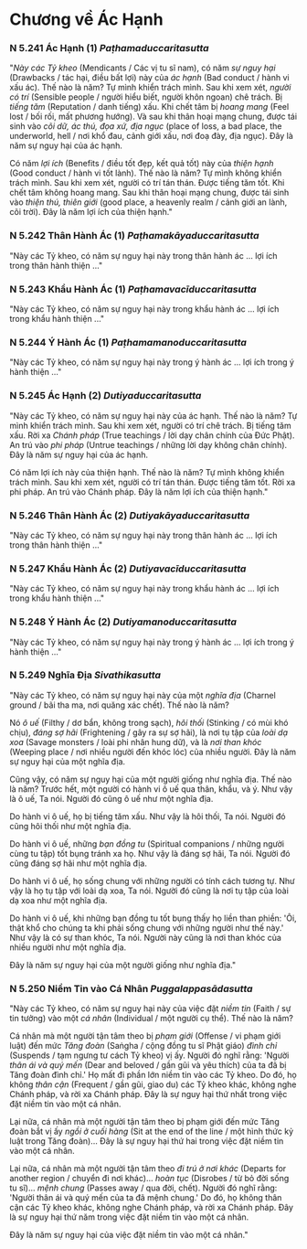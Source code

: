 # Chương về Ác Hạnh

### N 5.241 Ác Hạnh (1) *Paṭhamaduccaritasutta*

"*Này các Tỷ kheo* (Mendicants / Các vị tu sĩ nam), có năm *sự nguy hại* (Drawbacks / tác hại, điều bất lợi) này của *ác hạnh* (Bad conduct / hành vi xấu ác). Thế nào là năm?
Tự mình khiển trách mình. Sau khi xem xét, *người có trí* (Sensible people / người hiểu biết, người khôn ngoan) chê trách.
Bị *tiếng tăm* (Reputation / danh tiếng) xấu. Khi chết tâm bị *hoang mang* (Feel lost / bối rối, mất phương hướng). Và sau khi thân hoại mạng chung, được tái sinh vào *cõi dữ, ác thú, đọa xứ, địa ngục* (place of loss, a bad place, the underworld, hell / nơi khổ đau, cảnh giới xấu, nơi đoạ đày, địa ngục). Đây là năm sự nguy hại của ác hạnh.

Có năm *lợi ích* (Benefits / điều tốt đẹp, kết quả tốt) này của *thiện hạnh* (Good conduct / hành vi tốt lành). Thế nào là năm? Tự mình không khiển trách mình. Sau khi xem xét, người có trí tán thán.
Được tiếng tăm tốt. Khi chết tâm không hoang mang. Sau khi thân hoại mạng chung, được tái sinh vào *thiện thú, thiên giới* (good place, a heavenly realm / cảnh giới an lành, cõi trời). Đây là năm lợi ích của thiện hạnh."

<!--pg-->
### N 5.242 Thân Hành Ác (1) *Paṭhamakāyaduccaritasutta*

"Này các Tỷ kheo, có năm sự nguy hại này trong thân hành ác ... lợi ích trong thân hành thiện ..."

### N 5.243 Khẩu Hành Ác (1) *Paṭhamavacīduccaritasutta*

"Này các Tỷ kheo, có năm sự nguy hại này trong khẩu hành ác ... lợi ích trong khẩu hành thiện ..."

### N 5.244 Ý Hành Ác (1) *Paṭhamamanoduccaritasutta*

"Này các Tỷ kheo, có năm sự nguy hại này trong ý hành ác ... lợi ích trong ý hành thiện ..."

<!--pg-->
### N 5.245 Ác Hạnh (2) *Dutiyaduccaritasutta*

"Này các Tỷ kheo, có năm sự nguy hại này của ác hạnh. Thế nào là năm?
Tự mình khiển trách mình. Sau khi xem xét, người có trí chê trách.
Bị tiếng tăm xấu. Rời xa *Chánh pháp* (True teachings / lời dạy chân chính của Đức Phật). An trú vào *phi pháp* (Untrue teachings / những lời dạy không chân chính). Đây là năm sự nguy hại của ác hạnh.

Có năm lợi ích này của thiện hạnh. Thế nào là năm? Tự mình không khiển trách mình. Sau khi xem xét, người có trí tán thán.
Được tiếng tăm tốt. Rời xa phi pháp. An trú vào Chánh pháp. Đây là năm lợi ích của thiện hạnh."

<!--pg-->
### N 5.246 Thân Hành Ác (2) *Dutiyakāyaduccaritasutta*

"Này các Tỷ kheo, có năm sự nguy hại này trong thân hành ác ... lợi ích trong thân hành thiện ..."

### N 5.247 Khẩu Hành Ác (2) *Dutiyavacīduccaritasutta*

"Này các Tỷ kheo, có năm sự nguy hại này trong khẩu hành ác ... lợi ích trong khẩu hành thiện ..."

### N 5.248 Ý Hành Ác (2) *Dutiyamanoduccaritasutta*

"Này các Tỷ kheo, có năm sự nguy hại này trong ý hành ác ... lợi ích trong ý hành thiện ..."

<!--pg-->
### N 5.249 Nghĩa Địa *Sivathikasutta*

"Này các Tỷ kheo, có năm sự nguy hại này của một *nghĩa địa* (Charnel ground / bãi tha ma, nơi quăng xác chết). Thế nào là năm?

Nó *ô uế* (Filthy / dơ bẩn, không trong sạch), *hôi thối* (Stinking / có mùi khó chịu), *đáng sợ hãi* (Frightening / gây ra sự sợ hãi), là nơi tụ tập của *loài dạ xoa* (Savage monsters / loài phi nhân hung dữ), và là *nơi than khóc* (Weeping place / nơi nhiều người đến khóc lóc) của nhiều người. Đây là năm sự nguy hại của một nghĩa địa.

Cũng vậy, có năm sự nguy hại của một người giống như nghĩa địa. Thế nào là năm? Trước hết, một người có hành vi ô uế qua thân, khẩu, và ý. Như vậy là ô uế, Ta nói. Người đó cũng ô uế như một nghĩa địa.

Do hành vi ô uế, họ bị tiếng tăm xấu. Như vậy là hôi thối, Ta nói. Người đó cũng hôi thối như một nghĩa địa.

Do hành vi ô uế, những *bạn đồng tu* (Spiritual companions / những người cùng tu tập) tốt bụng tránh xa họ. Như vậy là đáng sợ hãi, Ta nói. Người đó cũng đáng sợ hãi như một nghĩa địa.

Do hành vi ô uế, họ sống chung với những người có tính cách tương tự. Như vậy là họ tụ tập với loài dạ xoa, Ta nói. Người đó cũng là nơi tụ tập của loài dạ xoa như một nghĩa địa.

Do hành vi ô uế, khi những bạn đồng tu tốt bụng thấy họ liền than phiền: 'Ôi, thật khổ cho chúng ta khi phải sống chung với những người như thế này.' Như vậy là có sự than khóc, Ta nói. Người này cũng là nơi than khóc của nhiều người như một nghĩa địa.

Đây là năm sự nguy hại của một người giống như nghĩa địa."

<!--pg-->
### N 5.250 Niềm Tin vào Cá Nhân *Puggalappasādasutta*

"Này các Tỷ kheo, có năm sự nguy hại này của việc đặt *niềm tin* (Faith / sự tin tưởng) vào một *cá nhân* (Individual / một người cụ thể). Thế nào là năm?

Cá nhân mà một người tận tâm theo bị *phạm giới* (Offense / vi phạm giới luật) đến mức *Tăng đoàn* (Saṅgha / cộng đồng tu sĩ Phật giáo) *đình chỉ* (Suspends / tạm ngưng tư cách Tỷ kheo) vị ấy. Người đó nghĩ rằng: 'Người *thân ái và quý mến* (Dear and beloved / gần gũi và yêu thích) của ta đã bị Tăng đoàn đình chỉ.' Họ mất đi phần lớn niềm tin vào các Tỷ kheo. Do đó, họ không *thân cận* (Frequent / gần gũi, giao du) các Tỷ kheo khác, không nghe Chánh pháp, và rời xa Chánh pháp. Đây là sự nguy hại thứ nhất trong việc đặt niềm tin vào một cá nhân.

Lại nữa, cá nhân mà một người tận tâm theo bị phạm giới đến mức Tăng đoàn bắt vị ấy *ngồi ở cuối hàng* (Sit at the end of the line / một hình thức kỷ luật trong Tăng đoàn)... Đây là sự nguy hại thứ hai trong việc đặt niềm tin vào một cá nhân.

Lại nữa, cá nhân mà một người tận tâm theo *đi trú ở nơi khác* (Departs for another region / chuyển đi nơi khác)... *hoàn tục* (Disrobes / từ bỏ đời sống tu sĩ)... *mệnh chung* (Passes away / qua đời, chết). Người đó nghĩ rằng: 'Người thân ái và quý mến của ta đã mệnh chung.' Do đó, họ không thân cận các Tỷ kheo khác, không nghe Chánh pháp, và rời xa Chánh pháp. Đây là sự nguy hại thứ năm trong việc đặt niềm tin vào một cá nhân.

Đây là năm sự nguy hại của việc đặt niềm tin vào một cá nhân."